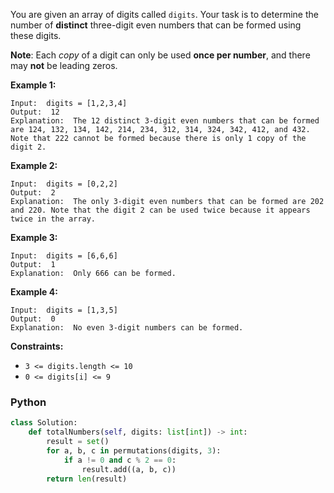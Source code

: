 You are given an array of digits called  `digits`. Your task is to determine the number of  **distinct**  three-digit even numbers that can be formed using these digits.

**Note**: Each  _copy_  of a digit can only be used  **once per number**, and there may  **not**  be leading zeros.

**Example 1:**
```
Input:  digits = [1,2,3,4]
Output:  12
Explanation:  The 12 distinct 3-digit even numbers that can be formed are 124, 132, 134, 142, 214, 234, 312, 314, 324, 342, 412, and 432. Note that 222 cannot be formed because there is only 1 copy of the digit 2.
```

**Example 2:**
```
Input:  digits = [0,2,2]
Output:  2
Explanation:  The only 3-digit even numbers that can be formed are 202 and 220. Note that the digit 2 can be used twice because it appears twice in the array.
```

**Example 3:**
```
Input:  digits = [6,6,6]
Output:  1
Explanation:  Only 666 can be formed.
```

**Example 4:**
```
Input:  digits = [1,3,5]
Output:  0
Explanation:  No even 3-digit numbers can be formed.
```

**Constraints:**

-   `3 <= digits.length <= 10`
-   `0 <= digits[i] <= 9`


### Python

```python
class Solution:
    def totalNumbers(self, digits: list[int]) -> int:
        result = set()
        for a, b, c in permutations(digits, 3):
            if a != 0 and c % 2 == 0:
                result.add((a, b, c))
        return len(result)
```